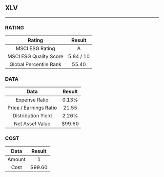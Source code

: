 ## XLV
----
### RATING

|Rating|Result|
|:----:|:---:|
|MSCI ESG Rating|A|
|MSCI ESG Quality Score|5.84 / 10|
|Global Percentile Rank|55.40|

### DATA

|Data|Result|
|:----:|:---:|
|Expense Ratio|0.13%|
|Price / Earnings Ratio|21.55|
|Distribution Yield|2.26%|
|Net Asset Value|$99.60|

### COST

|Data|Result|
|:----:|:---:|
|Amount|1|
|Cost|$99.60|
